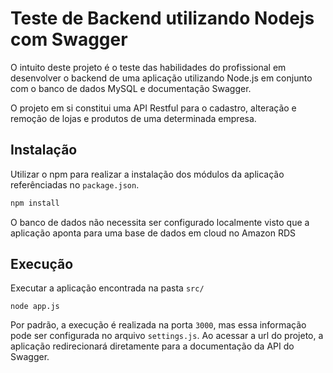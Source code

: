 # Teste de Backend utilizando Nodejs com Swagger

O intuito deste projeto é o teste das habilidades do profissional em desenvolver o backend de uma aplicação utilizando Node.js em conjunto com o banco de dados MySQL e documentação Swagger.

O projeto em si constitui uma API Restful para o cadastro, alteração e remoção de lojas e produtos de uma determinada empresa.

## Instalação

Utilizar o npm para realizar a instalação dos módulos da aplicação referênciadas no ```package.json```.

```bash
npm install
```

O banco de dados não necessita ser configurado localmente visto que a aplicação aponta para uma base de dados em cloud no Amazon RDS

## Execução

Executar a aplicação encontrada na pasta ```src/```

```nodejs
node app.js
```

Por padrão, a execução é realizada na porta ```3000```, mas essa informação pode ser configurada no arquivo ```settings.js```.
Ao acessar a url do projeto, a aplicação redirecionará diretamente para a documentação da API do Swagger.

